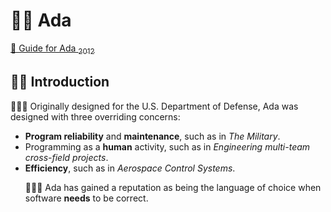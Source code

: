 # 💃🏻 Ada

<a href="https://sites.google.com/view/learn-ada/ada-home)">
📗 Guide for Ada <sub>2012</sub>
</a>

## 💃🏻 Introduction
👩🏻‍🚀 Originally designed for the U.S. Department of Defense, Ada was designed with three overriding concerns: 
      <ul>
        <li> <b>Program reliability</b> and <b>maintenance</b>, such as in <i>The Military</i>. </li>
        <li> Programming as a <b>human</b> activity, 
          such as in <i>Engineering multi-team cross-field projects</i>. </li>
        <li><b>Efficiency</b>, such as in <i>Aerospace Control Systems</i>.</li>
      </p>
    <p>
        👩🏻‍🚒 Ada has gained a reputation as being the language of choice when software <b>needs</b> to be correct.
        </p>
